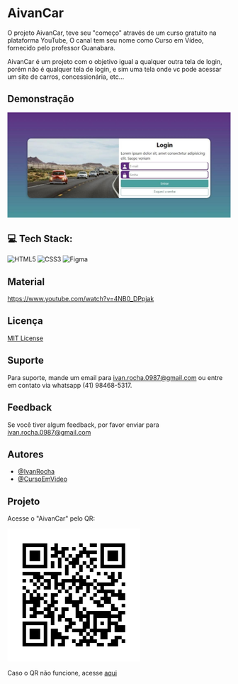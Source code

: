 # AivanCar

O projeto AivanCar, teve seu "começo" através de um curso gratuito na plataforma YouTube, O canal tem seu nome como Curso em Vídeo, fornecido pelo professor Guanabara.

AivanCar é um projeto com o objetivo igual a qualquer outra tela de login, porém não é qualquer tela de login, e sim uma tela onde vc pode acessar um site de carros, concessionária, etc...

## Demonstração

![App Screenshot](./image/capa.jpg)


## 💻 Tech Stack:
 ![HTML5](https://img.shields.io/badge/html5-%23E34F26.svg?style=flat&logo=html5&logoColor=white) 
 ![CSS3](https://img.shields.io/badge/css3-%231572B6.svg?style=flat&logo=css3&logoColor=white) 
 ![Figma](https://img.shields.io/badge/figma-%23F24E1E.svg?style=flat&logo=figma&logoColor=white)

## Material

https://www.youtube.com/watch?v=4NB0_DPpjak

## Licença

[MIT License](https://choosealicense.com/licenses/mit/)

## Suporte

Para suporte, mande um email para ivan.rocha.0987@gmail.com ou entre em contato via whatsapp (41) 98468-5317.

## Feedback

Se você tiver algum feedback, por favor enviar para ivan.rocha.0987@gmail.com

## Autores

- [@IvanRocha](https://www.github.com/ivanrocha10)
- [@CursoEmVideo](https://github.com/gustavoguanabara)

## Projeto

<p>
  Acesse o "AivanCar" pelo QR:
</p>
  <img src="./image/qrcode.png/" alt="qrcode" class="capa">

Caso o QR não funcione, acesse <a href="https://ivanrocha10.github.io/AivanCar/">aqui</a>
